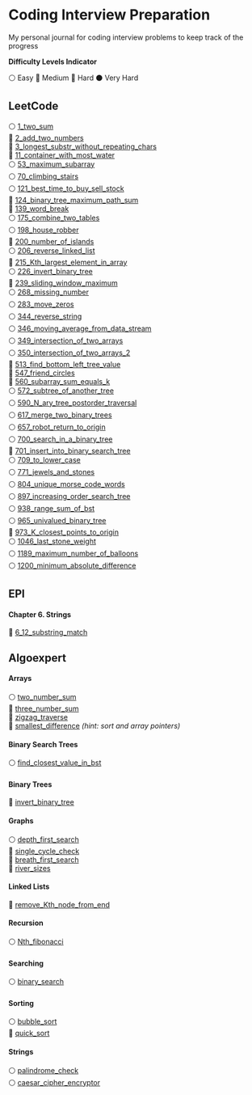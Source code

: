 # Coding Interview Preparation
My personal journal for coding interview problems to keep track of the progress

__Difficulty Levels Indicator__
 
 :white_circle: Easy
 :large_blue_circle: Medium
 :red_circle: Hard
 :black_circle: Very Hard

## LeetCode
:white_circle: [1_two_sum](leetcode/1_two_sum.cpp)  
:large_blue_circle: [2_add_two_numbers](leetcode/2_add_two_numbers.cpp)  
:large_blue_circle: [3_longest_substr_without_repeating_chars](leetcode/3_longest_substr_without_repeating_chars.cpp)  
:large_blue_circle: [11_container_with_most_water](leetcode/11_container_with_most_water.cpp)  
:white_circle: [53_maximum_subarray](leetcode/53_maximum_subarray.cpp)  
:white_circle: [70_climbing_stairs](leetcode/70_climbing_stairs.cpp)  
:white_circle: [121_best_time_to_buy_sell_stock](leetcode/121_best_time_to_buy_sell_stock.cpp)  
:red_circle: [124_binary_tree_maximum_path_sum](leetcode/124_binary_tree_maximum_path_sum.cpp)  
:large_blue_circle: [139_word_break](leetcode/139_word_break.cpp)  
:white_circle: [175_combine_two_tables](leetcode/175_combine_two_tables.cpp)  
:white_circle: [198_house_robber](leetcode/198_house_robber.cpp)  
:large_blue_circle: [200_number_of_islands](leetcode/200_number_of_islands.cpp)  
:white_circle: [206_reverse_linked_list](leetcode/206_reverse_linked_list.cpp)  
:large_blue_circle: [215_Kth_largest_element_in_array](leetcode/215_Kth_largest_element_in_array.cpp)  
:white_circle: [226_invert_binary_tree](leetcode/226_invert_binary_tree.cpp)  
:red_circle: [239_sliding_window_maximum](leetcode/239_sliding_window_maximum.cpp)  
:white_circle: [268_missing_number](leetcode/268_missing_number.cpp)  
:white_circle: [283_move_zeros](leetcode/283_move_zeros.cpp)  
:white_circle: [344_reverse_string](leetcode/344_reverse_string.cpp)  
:white_circle: [346_moving_average_from_data_stream](leetcode/346_moving_average_from_data_stream.cpp)  
:white_circle: [349_intersection_of_two_arrays](leetcode/349_intersection_of_two_arrays.cpp)  
:white_circle: [350_intersection_of_two_arrays_2](leetcode/350_intersection_of_two_arrays_2.cpp)  
:large_blue_circle: [513_find_bottom_left_tree_value](leetcode/513_find_bottom_left_tree_value.cpp)  
:large_blue_circle: [547_friend_circles](leetcode/547_friend_circles.cpp)  
:large_blue_circle: [560_subarray_sum_equals_k](leetcode/560_subarray_sum_equals_k.cpp)  
:white_circle: [572_subtree_of_another_tree](leetcode/572_subtree_of_another_tree.cpp)  
:white_circle: [590_N_ary_tree_postorder_traversal](leetcode/590_N_ary_tree_postorder_traversal.cpp)  
:white_circle: [617_merge_two_binary_trees](leetcode/617_merge_two_binary_trees.cpp)  
:white_circle: [657_robot_return_to_origin](leetcode/657_robot_return_to_origin.cpp)  
:white_circle: [700_search_in_a_binary_tree](leetcode/700_search_in_a_binary_tree.cpp)  
:large_blue_circle: [701_insert_into_binary_search_tree](leetcode/701_insert_into_binary_search_tree.cpp)  
:white_circle: [709_to_lower_case](leetcode/709_to_lower_case.cpp)  
:white_circle: [771_jewels_and_stones](leetcode/771_jewels_and_stones.cpp)  
:white_circle: [804_unique_morse_code_words](leetcode/804_unique_morse_code_words.cpp)  
:white_circle: [897_increasing_order_search_tree](leetcode/897_increasing_order_search_tree.cpp)  
:white_circle: [938_range_sum_of_bst](leetcode/938_range_sum_of_bst.cpp)  
:white_circle: [965_univalued_binary_tree](leetcode/965_univalued_binary_tree.cpp)  
:large_blue_circle: [973_K_closest_points_to_origin](leetcode/973_K_closest_points_to_origin.cpp)  
:white_circle: [1046_last_stone_weight](leetcode/1046_last_stone_weight.cpp)  
:white_circle: [1189_maximum_number_of_balloons](leetcode/1189_maximum_number_of_balloons.cpp)  
:white_circle: [1200_minimum_absolute_difference](leetcode/1200_minimum_absolute_difference.cpp)  

## EPI
#### Chapter 6. Strings
:large_blue_circle: [6_12_substring_match](epi/6_12_substring_match.cpp)  

## Algoexpert

#### Arrays
:white_circle: [two_number_sum](algoexpert/two_number_sum.cpp)  
:large_blue_circle: [three_number_sum](algoexpert/three_number_sum.cpp)  
:red_circle: [zigzag_traverse](algoexpert/zigzag_traverse.cpp)  
:large_blue_circle: [smallest_difference](algoexpert/smallest_difference.cpp) *(hint: sort and array pointers)*

#### Binary Search Trees
:white_circle: [find_closest_value_in_bst](algoexpert/find_closest_value_in_bst.cpp)  

#### Binary Trees
:large_blue_circle: [invert_binary_tree](algoexpert/invert_binary_tree.cpp)  

#### Graphs
:white_circle: [depth_first_search](algoexpert/depth_first_search.cpp)  
:large_blue_circle: [single_cycle_check](algoexpert/single_cycle_check.cpp)  
:large_blue_circle: [breath_first_search](algoexpert/breath_first_search.cpp)  
:large_blue_circle: [river_sizes](algoexpert/river_sizes.cpp)  

#### Linked Lists
:large_blue_circle: [remove_Kth_node_from_end](algoexpert/remove_Kth_node_from_end.cpp)  

#### Recursion
:white_circle: [Nth_fibonacci](algoexpert/Nth_fibonacci.cpp)  

#### Searching
:white_circle: [binary_search](algoexpert/binary_search.cpp)  

#### Sorting
:white_circle: [bubble_sort](algoexpert/bubble_sort.cpp)  
:large_blue_circle: [quick_sort](algoexpert/quick_sort.cpp)  

#### Strings
:white_circle: [palindrome_check](algoexpert/palindrome_check.cpp)  
:white_circle: [caesar_cipher_encryptor](algoexpert/caesar_cipher_encryptor.cpp)  
